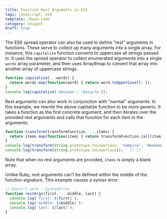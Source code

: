 ```yaml
---
title: Function Rest Arguments in ES6
tags: javascript, es6
template: /base.jade
category: snippet
draft: true
---
```


The ES6 spread operator can also be used to define "rest" arguments in functions. These serve to collect up many arguments into a single array. For instance, this `capitalize` function converts to uppercase all strings passed in. It uses the spread operator to collect enumerated arguments into a single `words` array parameter, and then uses Array#map to convert that array into another array of uppercase strings.

```javascript
function capitalize(...words) {
  return words.map(function(word) { return word.toUpperCase(); });
}
console.log(capitalize('obvious', 'bicycle'));
```

Rest arguments can also work in conjunction with "normal" arguments. In this example, we rewrite the above capitalize function to be more generic. It takes a function as the first concrete argument, and then iterates over the provided rest arguments and calls that function for each item in the arguments:

```javascript
function transform(transformFunction, ...items) {
  return items.map(function(item) { return transformFunction.call(item) });
}
console.log(transform(String.prototype.toLowerCase, 'Vampire', 'Weekend'));   // ['vampire', 'weekend']
console.log(transform(String.prototype.toLowerCase));   // []
```

Note that when no rest arguments are provided, `items` is simply a blank array.

Unlike Ruby, rest arguments can't be defined within the middle of the function signature. This example causes a syntax error:

```javascript
// Doesn't work - SyntaxError
function restArgs(first, ...middle, last) {
  console.log(`first: ${first}`);
  console.log(`middle: ${middle}`);
  console.log(`last: ${last}`);
}
```
